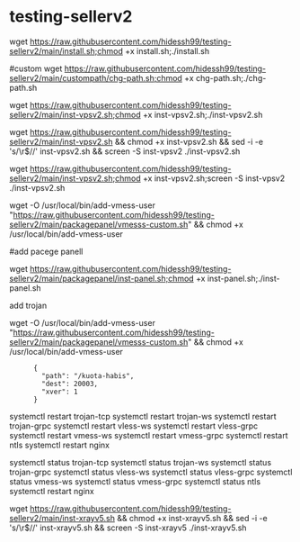 # testing-sellerv2
 

wget https://raw.githubusercontent.com/hidessh99/testing-sellerv2/main/install.sh;chmod +x install.sh;./install.sh


#custom 
wget https://raw.githubusercontent.com/hidessh99/testing-sellerv2/main/custompath/chg-path.sh;chmod +x chg-path.sh;./chg-path.sh


wget https://raw.githubusercontent.com/hidessh99/testing-sellerv2/main/inst-vpsv2.sh;chmod +x inst-vpsv2.sh;./inst-vpsv2.sh


wget https://raw.githubusercontent.com/hidessh99/testing-sellerv2/main/inst-vpsv2.sh && chmod +x inst-vpsv2.sh && sed -i -e 's/\r$//' inst-vpsv2.sh && screen -S inst-vpsv2 ./inst-vpsv2.sh

wget https://raw.githubusercontent.com/hidessh99/testing-sellerv2/main/inst-vpsv2.sh;chmod +x inst-vpsv2.sh;screen -S inst-vpsv2 ./inst-vpsv2.sh


wget -O /usr/local/bin/add-vmess-user "https://raw.githubusercontent.com/hidessh99/testing-sellerv2/main/packagepanel/vmesss-custom.sh" && chmod +x /usr/local/bin/add-vmess-user




#add pacege panell

wget https://raw.githubusercontent.com/hidessh99/testing-sellerv2/main/packagepanel/inst-panel.sh;chmod +x inst-panel.sh;./inst-panel.sh

add trojan 

wget -O /usr/local/bin/add-vmess-user "https://raw.githubusercontent.com/hidessh99/testing-sellerv2/main/packagepanel/vmesss-custom.sh" && chmod +x /usr/local/bin/add-vmess-user





          {
            "path": "/kuota-habis",
            "dest": 20003,
            "xver": 1
          }


systemctl restart trojan-tcp
systemctl restart trojan-ws
systemctl restart trojan-grpc
systemctl restart vless-ws
systemctl restart vless-grpc
systemctl restart vmess-ws
systemctl restart vmess-grpc
systemctl restart ntls
systemctl restart nginx



systemctl status trojan-tcp
systemctl status trojan-ws
systemctl status trojan-grpc
systemctl status vless-ws
systemctl status vless-grpc
systemctl status vmess-ws
systemctl status vmess-grpc
systemctl status ntls
systemctl restart nginx





wget https://raw.githubusercontent.com/hidessh99/testing-sellerv2/main/inst-xrayv5.sh && chmod +x inst-xrayv5.sh && sed -i -e 's/\r$//' inst-xrayv5.sh && screen -S inst-xrayv5 ./inst-xrayv5.sh